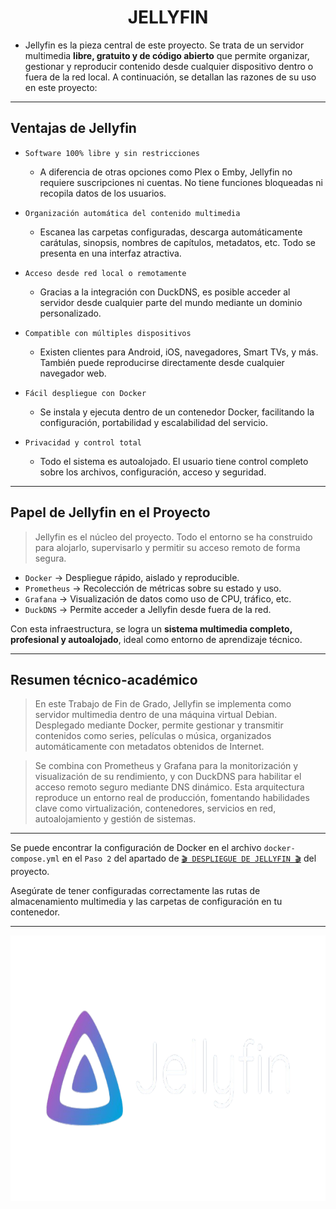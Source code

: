 <h1 align="center">JELLYFIN</h1>

- Jellyfin es la pieza central de este proyecto. Se trata de un servidor multimedia **libre, gratuito y de código abierto** que permite organizar, gestionar y reproducir contenido desde cualquier dispositivo dentro o fuera de la red local. A continuación, se detallan las razones de su uso en este proyecto:

---

## Ventajas de Jellyfin

- `Software 100% libre y sin restricciones`
    - A diferencia de otras opciones como Plex o Emby, Jellyfin no requiere suscripciones ni cuentas. No tiene funciones bloqueadas ni recopila datos de los usuarios.

- `Organización automática del contenido multimedia`
    - Escanea las carpetas configuradas, descarga automáticamente carátulas, sinopsis, nombres de capítulos, metadatos, etc. Todo se presenta en una interfaz atractiva.

- `Acceso desde red local o remotamente`
    - Gracias a la integración con DuckDNS, es posible acceder al servidor desde cualquier parte del mundo mediante un dominio personalizado.

- `Compatible con múltiples dispositivos`
    - Existen clientes para Android, iOS, navegadores, Smart TVs, y más. También puede reproducirse directamente desde cualquier navegador web.

- `Fácil despliegue con Docker`
    - Se instala y ejecuta dentro de un contenedor Docker, facilitando la configuración, portabilidad y escalabilidad del servicio.

- `Privacidad y control total`
    - Todo el sistema es autoalojado. El usuario tiene control completo sobre los archivos, configuración, acceso y seguridad.

---

##  Papel de Jellyfin en el Proyecto

> Jellyfin es el núcleo del proyecto. Todo el entorno se ha construido para alojarlo, supervisarlo y permitir su acceso remoto de forma segura.

- `Docker` → Despliegue rápido, aislado y reproducible.
- `Prometheus` → Recolección de métricas sobre su estado y uso.
- `Grafana` → Visualización de datos como uso de CPU, tráfico, etc.
- `DuckDNS` → Permite acceder a Jellyfin desde fuera de la red.

Con esta infraestructura, se logra un **sistema multimedia completo, profesional y autoalojado**, ideal como entorno de aprendizaje técnico.

---

##  Resumen técnico-académico

> En este Trabajo de Fin de Grado, Jellyfin se implementa como servidor multimedia dentro de una máquina virtual Debian. Desplegado mediante Docker, permite gestionar y transmitir contenidos como series, películas o música, organizados automáticamente con metadatos obtenidos de Internet.  

> Se combina con Prometheus y Grafana para la monitorización y visualización de su rendimiento, y con DuckDNS para habilitar el acceso remoto seguro mediante DNS dinámico. Esta arquitectura reproduce un entorno real de producción, fomentando habilidades clave como virtualización, contenedores, servicios en red, autoalojamiento y gestión de sistemas.

---

Se puede encontrar la configuración de Docker en el archivo `docker-compose.yml` en el `Paso 2` del apartado de [`🎬 DESPLIEGUE DE JELLYFIN 🎬`](/MainFolder/info/4.md) del proyecto.

Asegúrate de tener configuradas correctamente las rutas de almacenamiento multimedia y las carpetas de configuración en tu contenedor.

---

<p align="center">
  <img src="/MainFolder/img/jelly.png" alt="JELLYFIN" width="800" height="425">
</p>


